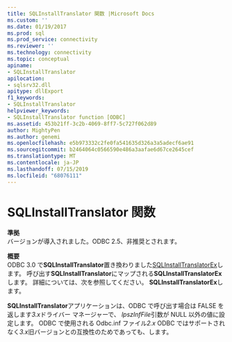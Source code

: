 ```yaml
---
title: SQLInstallTranslator 関数 |Microsoft Docs
ms.custom: ''
ms.date: 01/19/2017
ms.prod: sql
ms.prod_service: connectivity
ms.reviewer: ''
ms.technology: connectivity
ms.topic: conceptual
apiname:
- SQLInstallTranslator
apilocation:
- sqlsrv32.dll
apitype: dllExport
f1_keywords:
- SQLInstallTranslator
helpviewer_keywords:
- SQLInstallTranslator function [ODBC]
ms.assetid: 453b21ff-3c2b-4069-8ff7-5c727f062d89
author: MightyPen
ms.author: genemi
ms.openlocfilehash: e5b973332c2fe0fa541635d326a3a5adecf6ae91
ms.sourcegitcommit: b2464064c0566590e486a3aafae6d67ce2645cef
ms.translationtype: MT
ms.contentlocale: ja-JP
ms.lasthandoff: 07/15/2019
ms.locfileid: "68076111"
---
```

# <a name="sqlinstalltranslator-function"></a>SQLInstallTranslator 関数
**準拠**  
 バージョンが導入されました。ODBC 2.5、非推奨とされます。  
  
 **概要**  
 ODBC 3.0 で**SQLInstallTranslator**置き換わりました[SQLInstallTranslatorEx](../../../odbc/reference/syntax/sqlinstalltranslatorex-function.md)します。 呼び出す**SQLInstallTranslator**にマップされる**SQLInstallTranslatorEx**します。 詳細については、次を参照してください。 **SQLInstallTranslatorEx**します。  
  
 **SQLInstallTranslator**アプリケーションは、ODBC で呼び出す場合は FALSE を返します*3.x*ドライバー マネージャーで、 *lpszInfFile*引数が NULL 以外の値に設定します。 ODBC で使用される Odbc.inf ファイル*2.x* ODBC ではサポートされなく*3.x*旧バージョンとの互換性のためであっても、します。
